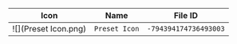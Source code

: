 | Icon | Name | File ID |
| ---  | ---  | ---     |
| ![](Preset Icon.png) | `Preset Icon` | `-794394174736493003` |
